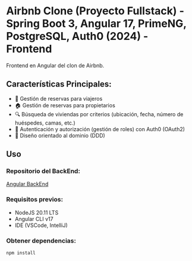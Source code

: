 # Airbnb Clone (Proyecto Fullstack) - Spring Boot 3, Angular 17, PrimeNG, PostgreSQL, Auth0 (2024) - Frontend

Frontend en Angular del clon de Airbnb.

## Características Principales:
- 📅 Gestión de reservas para viajeros
- 🏠 Gestión de reservas para propietarios
- 🔍 Búsqueda de viviendas por criterios (ubicación, fecha, número de huéspedes, camas, etc.)
- 🔐 Autenticación y autorización (gestión de roles) con Auth0 (OAuth2)
- 🏢 Diseño orientado al dominio (DDD)

## Uso
### Repositorio del BackEnd:
[Angular BackEnd](https://github.com/miltonAlan/airbnb-enhanced-clone-backend)

### Requisitos previos:
- NodeJS 20.11 LTS
- Angular CLI v17
- IDE (VSCode, IntelliJ)

### Obtener dependencias:
```bash
npm install
